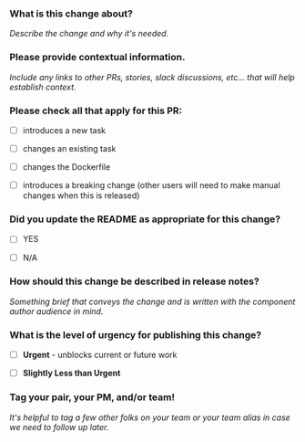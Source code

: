 ### What is this change about?

_Describe the change and why it's needed._


### Please provide contextual information.

_Include any links to other PRs, stories, slack discussions, etc... that will help establish context._



### Please check all that apply for this PR:
- [ ] introduces a new task
- [ ] changes an existing task
- [ ] changes the Dockerfile
- [ ] introduces a breaking change (other users will need to make manual changes when this is released)



### Did you update the README as appropriate for this change?
- [ ] YES
- [ ] N/A



### How should this change be described in release notes?

_Something brief that conveys the change and is written with the component author audience in mind._



### What is the level of urgency for publishing this change?

- [ ] **Urgent** - unblocks current or future work
- [ ] **Slightly Less than Urgent**



### Tag your pair, your PM, and/or team!
_It's helpful to tag a few other folks on your team or your team alias in case we need to follow up later._
